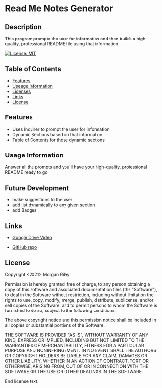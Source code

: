 # Read Me Notes Generator

## Description
This program prompts the user for information and then builds a high-quality, professional README file using that information

[![License: MIT](https://img.shields.io/badge/License-MIT-yellow.svg)](https://opensource.org/licenses/MIT)

## Table of Contents
- [Features](#features)
- [Useage Information](#useageinformation)
- [Licenses](#licenses)
- [Links](#links)
- [License](#license)

## Features
* Uses Inquirer to prompt the user for information
* Dynamic Sections based on that information
* Table of Contents for those dynamic sections

## Usage Information
Answer all the prompts and you'll have your high-quality, professional README ready to go

## Future Development
* make suggestions to the user
* add list dynamically to any given section
* add Badges

## Links
* [Google Drive Video](https://watch.screencastify.com/v/8k2o9HkgqI8gpujk7ZGs)

* [GitHub repo](https://github.com/MJGRiley/Read-Me_Gen)

## License
  Copyright <2021> Morgan Riley

  Permission is hereby granted, free of charge, to any person obtaining a copy of this software and associated documentation files (the "Software"), to deal in the Software without restriction, including without limitation the rights to use, copy, modify, merge, publish, distribute, sublicense, and/or sell copies of the Software, and to permit persons to whom the Software is furnished to do so, subject to the following conditions:
  
  The above copyright notice and this permission notice shall be included in all copies or substantial portions of the Software.
  
  THE SOFTWARE IS PROVIDED "AS IS", WITHOUT WARRANTY OF ANY KIND, EXPRESS OR IMPLIED, INCLUDING BUT NOT LIMITED TO THE WARRANTIES OF MERCHANTABILITY, FITNESS FOR A PARTICULAR PURPOSE AND NONINFRINGEMENT. IN NO EVENT SHALL THE AUTHORS OR COPYRIGHT HOLDERS BE LIABLE FOR ANY CLAIM, DAMAGES OR OTHER LIABILITY, WHETHER IN AN ACTION OF CONTRACT, TORT OR OTHERWISE, ARISING FROM, OUT OF OR IN CONNECTION WITH THE SOFTWARE OR THE USE OR OTHER DEALINGS IN THE SOFTWARE.
  
  End license text.